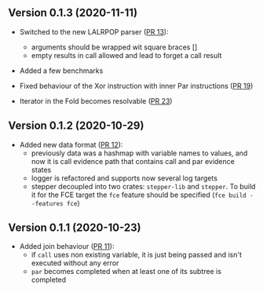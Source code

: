 ## Version 0.1.3 (2020-11-11)

- Switched to the new LALRPOP parser ([PR 13](https://github.com/fluencelabs/aquamarine/pull/13)):
    - arguments should be wrapped wit square braces []
    - empty results in call allowed and lead to forget a call result
    
 - Added a few benchmarks
 - Fixed behaviour of the Xor instruction with inner Par instructions ([PR 19](https://github.com/fluencelabs/aquamarine/pull/19))
 - Iterator in the Fold becomes resolvable ([PR 23](https://github.com/fluencelabs/aquamarine/pull/23))   

## Version 0.1.2 (2020-10-29)

- Added new data format ([PR 12](https://github.com/fluencelabs/aquamarine/pull/12)):
    - previously data was a hashmap with variable names to values, and now it is call evidence path that contains call and par evidence states
    - logger is refactored and supports now several log targets
    - stepper decoupled into two crates: `stepper-lib` and `stepper`. To build it for the FCE target the `fce` feature should be specified (`fce build --features fce`)

## Version 0.1.1 (2020-10-23)

- Added join behaviour ([PR 11](https://github.com/fluencelabs/aquamarine/pull/11)):
    - if `call` uses non existing variable, it is just being passed and isn't executed without any error
    - `par` becomes completed when at least one of its subtree is completed    
